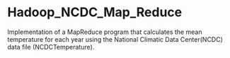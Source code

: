 # Hadoop_NCDC_Map_Reduce

Implementation of a MapReduce program that calculates the mean temperature for each year using the National Climatic Data Center(NCDC) data file (NCDCTemperature). 

